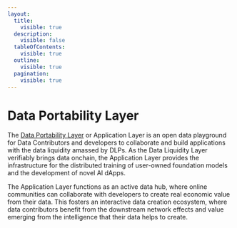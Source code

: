 ```yaml
---
layout:
  title:
    visible: true
  description:
    visible: false
  tableOfContents:
    visible: true
  outline:
    visible: true
  pagination:
    visible: true
---
```


# Data Portability Layer

The [Data Portability Layer](./) or Application Layer is an open data playground for Data Contributors and developers to collaborate and build applications with the data liquidity amassed by DLPs. As the Data Liquidity Layer verifiably brings data onchain, the Application Layer provides the infrastructure for the distributed training of user-owned foundation models and the development of novel AI dApps.&#x20;

The Application Layer functions as an active data hub, where online communities can collaborate with developers to create real economic value from their data. This fosters an interactive data creation ecosystem, where data contributors benefit from the downstream network effects and value emerging from the intelligence that their data helps to create.

